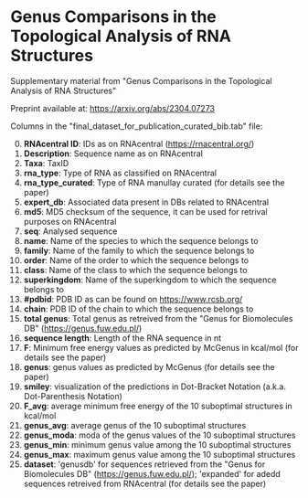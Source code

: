 # Genus Comparisons in the Topological Analysis of RNA Structures

Supplementary material from "Genus Comparisons in the Topological Analysis of RNA Structures"

Preprint available at: https://arxiv.org/abs/2304.07273


Columns in the "final_dataset_for_publication_curated_bib.tab" file:

0.    **RNAcentral ID**: IDs as on RNAcentral (https://rnacentral.org/)
1.    **Description**: Sequence name as on RNAcentral
2.    **Taxa**: TaxID 
3.    **rna_type**: Type of RNA as classified on RNAcentral
4.    **rna_type_curated**: Type of RNA manullay curated (for details see the paper)
5.    **expert_db**: Associated data present in DBs related to RNAcentral
6.    **md5**: MD5 checksum of the sequence, it can be used for retrival purposes on RNAcentral
7.    **seq**: Analysed sequence
8.    **name**: Name of the species to which the sequence belongs to
9.    **family**: Name of the family to which the sequence belongs to
10.    **order**: Name of the order to which the sequence belongs to
11.    **class**: Name of the class to which the sequence belongs to
12.    **superkingdom**: Name of the superkingdom to which the sequence belongs to
13.    **#pdbid**: PDB ID as can be found on https://www.rcsb.org/
14.    **chain**: PDB ID of the chain to which the sequence belongs to
15.    **total genus**: Total genus as retreived from the "Genus for Biomolecules DB" (https://genus.fuw.edu.pl/)
16.    **sequence length**: Length of the RNA sequence in nt 
17.    **F**: Minimum free energy values as predicted by McGenus in kcal/mol (for details see the paper)
18.    **genus**: genus values as predicted by McGenus (for details see the paper)
19.    **smiley**: visualization of the predictions in Dot-Bracket Notation (a.k.a. Dot-Parenthesis Notation) 
20.    **F_avg**: average minimum free energy of the 10 suboptimal structures in kcal/mol
21.    **genus_avg**: average genus of the 10 suboptimal structures 
22.    **genus_moda**: moda of the genus values of the 10 suboptimal structures 
23.    **genus_min**: minimum genus value among the 10 suboptimal structures 
24.    **genus_max**: maximum genus value among the 10 suboptimal structures 
25.    **dataset**: 'genusdb' for sequences retrieved from the "Genus for Biomolecules DB" (https://genus.fuw.edu.pl/); 'expanded' for adedd sequences retreived from RNAcentral (for details see the paper)
